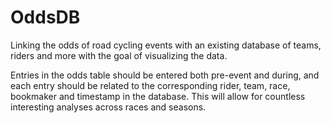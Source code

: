 # OddsDB

Linking the odds of road cycling events with an existing database of teams, riders and more with the goal of visualizing the data.

Entries in the odds table should be entered both pre-event and during, and each entry should be related to the corresponding rider, team, race, bookmaker 
and timestamp in the database. This will allow for countless interesting analyses across races and seasons. 

